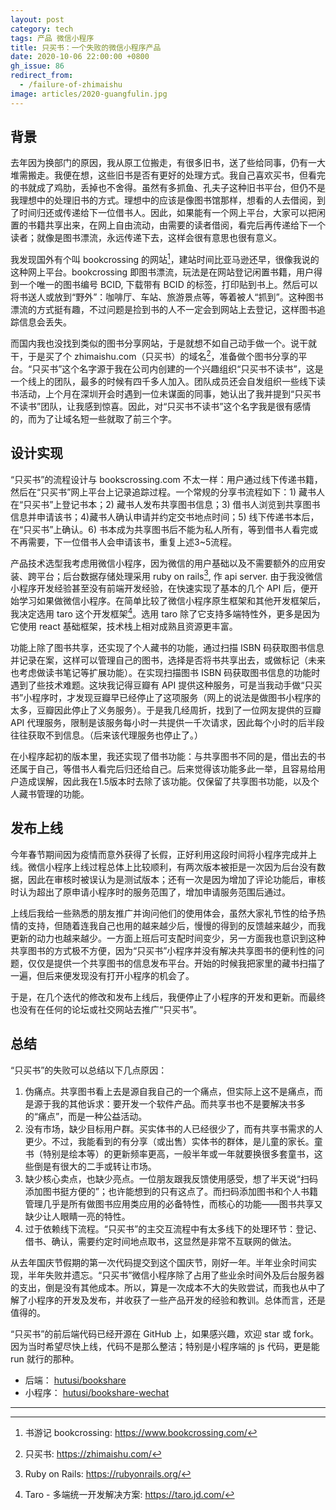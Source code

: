 ```yaml
---
layout: post
category: tech
tags: 产品 微信小程序
title: 只买书：一个失败的微信小程序产品
date: 2020-10-06 22:00:00 +0800
gh_issue: 86
redirect_from:
  - /failure-of-zhimaishu
image: articles/2020-guangfulin.jpg
---
```


## 背景

去年因为换部门的原因，我从原工位搬走，有很多旧书，送了些给同事，仍有一大堆需搬走。我便在想，这些旧书是否有更好的处理方式。我自己喜欢买书，但看完的书就成了鸡肋，丢掉也不舍得。虽然有多抓鱼、孔夫子这种旧书平台，但仍不是我理想中的处理旧书的方式。理想中的应该是像图书馆那样，想看的人去借阅，到了时间归还或传递给下一位借书人。因此，如果能有一个网上平台，大家可以把闲置的书籍共享出来，在网上自由流动，由需要的读者借阅，看完后再传递给下一个读者；就像是图书漂流，永远传递下去，这样会很有意思也很有意义。

我发现国外有个叫 bookcrossing 的网站[^1]，建站时间比亚马逊还早，很像我说的这种网上平台。bookcrossing 即图书漂流，玩法是在网站登记闲置书籍，用户得到一个唯一的图书编号 BCID, 下载带有 BCID 的标签，打印贴到书上。然后可以将书送人或放到“野外”：咖啡厅、车站、旅游景点等，等着被人“抓到”。这种图书漂流的方式挺有趣，不过问题是捡到书的人不一定会到网站上去登记，这样图书追踪信息会丢失。

而国内我也没找到类似的图书分享网站，于是就想不如自己动手做一个。说干就干，于是买了个 zhimaishu.com（只买书）的域名[^2]，准备做个图书分享的平台。“只买书”这个名字源于我在公司内创建的一个兴趣组织“只买书不读书”，这是一个线上的团队，最多的时候有四千多人加入。团队成员还会自发组织一些线下读书活动，上个月在深圳开会时遇到一位未谋面的同事，她认出了我并提到“只买书不读书”团队，让我感到惊喜。因此，对“只买书不读书”这个名字我是很有感情的，而为了让域名短一些就取了前三个字。

## 设计实现

“只买书”的流程设计与 bookscrossing.com 不太一样：用户通过线下传递书籍，然后在“只买书”网上平台上记录追踪过程。一个常规的分享书流程如下：1) 藏书人在“只买书”上登记书本；2) 藏书人发布共享图书信息；3) 借书人浏览到共享图书信息并申请该书；4)藏书人确认申请并约定交书地点时间；5) 线下传递书本后，在“只买书”上确认。6) 书本成为共享图书后不能为私人所有，等到借书人看完或不再需要，下一位借书人会申请该书，重复上述3~5流程。

产品技术选型我考虑用微信小程序，因为微信的用户基础以及不需要额外的应用安装、跨平台；后台数据存储处理采用 ruby on rails[^3], 作 api server. 由于我没微信小程序开发经验甚至没有前端开发经验，在快速实现了基本的几个 API 后，便开始学习如果做微信小程序。在简单比较了微信小程序原生框架和其他开发框架后，我决定选用 taro 这个开发框架[^4]。选用 taro 除了它支持多端特性外，更多是因为它使用 react 基础框架，技术栈上相对成熟且资源更丰富。

功能上除了图书共享，还实现了个人藏书的功能，通过扫描 ISBN 码获取图书信息并记录在案，这样可以管理自己的图书，选择是否将书共享出去，或做标记（未来也考虑做读书笔记等扩展功能）。在实现扫描图书 ISBN 码获取图书信息的功能时遇到了些技术难题。这块我记得豆瓣有 API 提供这种服务，可是当我动手做“只买书”小程序时，才发现豆瓣早已经停止了这项服务（网上的说法是做图书小程序的太多，豆瓣因此停止了义务服务）。于是我几经周折，找到了一位网友提供的豆瓣 API 代理服务，限制是该服务每小时一共提供一千次请求，因此每个小时的后半段往往获取不到信息。（后来该代理服务也停止了。）

在小程序起初的版本里，我还实现了借书功能：与共享图书不同的是，借出去的书还属于自己，等借书人看完后归还给自己。后来觉得该功能多此一举，且容易给用户造成误解，因此我在1.5版本时去除了该功能。仅保留了共享图书功能，以及个人藏书管理的功能。

## 发布上线

今年春节期间因为疫情而意外获得了长假，正好利用这段时间将小程序完成并上线。微信小程序上线过程总体上比较顺利，有两次版本被拒是一次因为后台没有数据，因此在审核时被误认为是测试版本；还有一次是因为增加了评论功能后，审核时认为超出了原申请小程序时的服务范围了，增加申请服务范围后通过。

上线后我给一些熟悉的朋友推广并询问他们的使用体会，虽然大家礼节性的给予热情的支持，但随着连我自己也用的越来越少后，慢慢的得到的反馈越来越少，而我更新的动力也越来越少。一方面上班后可支配时间变少，另一方面我也意识到这种共享图书的方式极不方便，因为“只买书”小程序并没有解决共享图书的便利性的问题，仅仅是提供一个共享图书的信息发布平台。开始的时候我把家里的藏书扫描了一遍，但后来便发现没有打开小程序的机会了。

于是，在几个迭代的修改和发布上线后，我便停止了小程序的开发和更新。而最终也没有在任何的论坛或社交网站去推广“只买书”。

## 总结

“只买书”的失败可以总结以下几点原因：

1. 伪痛点。共享图书看上去是源自我自己的一个痛点，但实际上这不是痛点，而是源于我的其他诉求：要开发一个软件产品。而共享书也不是要解决书多的“痛点”，而是一种公益活动。
2. 没有市场，缺少目标用户群。买实体书的人已经很少了，而有共享书需求的人更少。不过，我能看到的有分享（或出售）实体书的群体，是儿童的家长。童书（特别是绘本等）的更新频率更高，一般半年或一年就要换很多套童书，这些倒是有很大的二手或转让市场。
3. 缺少核心卖点，也缺少亮点。一位朋友跟我反馈使用感受，想了半天说“扫码添加图书挺方便的”；也许能想到的只有这点了。而扫码添加图书和个人书籍管理几乎是所有做图书应用类应用的必备特性，而核心的功能——图书共享又缺少让人眼睛一亮的特性。
4. 过于依赖线下流程。“只买书”的主交互流程中有太多线下的处理环节：登记、借书、确认，需要约定时间地点取书，这显然是非常不互联网的做法。

从去年国庆节假期的第一次代码提交到这个国庆节，刚好一年。半年业余时间实现，半年失败并遗忘。“只买书”微信小程序除了占用了些业余时间外及后台服务器的支出，倒是没有其他成本。所以，算是一次成本不大的失败尝试，而我也从中了解了小程序的开发及发布，并收获了一些产品开发的经验和教训。总体而言，还是值得的。

“只买书”的前后端代码已经开源在 GitHub 上，如果感兴趣，欢迎 star 或 fork。因为当时希望尽快上线，代码不是那么整洁；特别是小程序端的 js 代码，更是能 run 就行的那种。

* 后端： [hutusi/bookshare](https://github.com/hutusi/bookshare)
* 小程序： [hutusi/bookshare-wechat](https://github.com/hutusi/bookshare-wechat)

************

[^1]: 书游记 bookcrossing: https://www.bookcrossing.com/
[^2]: 只买书: https://zhimaishu.com/
[^3]: Ruby on Rails: https://rubyonrails.org/
[^4]: Taro - 多端统一开发解决方案: https://taro.jd.com/
